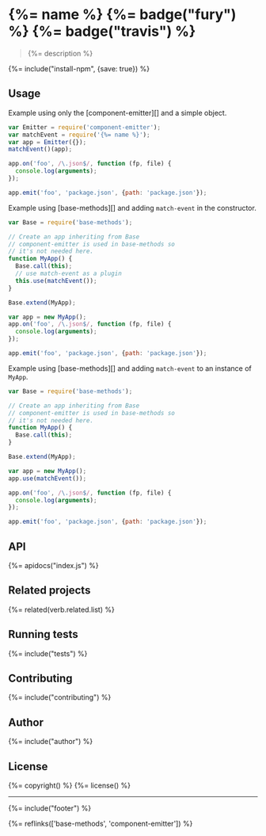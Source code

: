 # {%= name %} {%= badge("fury") %} {%= badge("travis") %}

> {%= description %}

{%= include("install-npm", {save: true}) %}

## Usage

Example using only the [component-emitter][] and a simple object.

```js
var Emitter = require('component-emitter');
var matchEvent = require('{%= name %}');
var app = Emitter({});
matchEvent()(app);

app.on('foo', /\.json$/, function (fp, file) {
  console.log(arguments);
});

app.emit('foo', 'package.json', {path: 'package.json'});
```

Example using [base-methods][] and adding `match-event` in the constructor.

```js
var Base = require('base-methods');

// Create an app inheriting from Base
// component-emitter is used in base-methods so
// it's not needed here.
function MyApp() {
  Base.call(this);
  // use match-event as a plugin
  this.use(matchEvent());
}

Base.extend(MyApp);

var app = new MyApp();
app.on('foo', /\.json$/, function (fp, file) {
  console.log(arguments);
});

app.emit('foo', 'package.json', {path: 'package.json'});
```

Example using [base-methods][] and adding `match-event` to an instance of `MyApp`.

```js
var Base = require('base-methods');

// Create an app inheriting from Base
// component-emitter is used in base-methods so
// it's not needed here.
function MyApp() {
  Base.call(this);
}

Base.extend(MyApp);

var app = new MyApp();
app.use(matchEvent());

app.on('foo', /\.json$/, function (fp, file) {
  console.log(arguments);
});

app.emit('foo', 'package.json', {path: 'package.json'});
```

## API
{%= apidocs("index.js") %}

## Related projects
{%= related(verb.related.list) %}

## Running tests
{%= include("tests") %}

## Contributing
{%= include("contributing") %}

## Author
{%= include("author") %}

## License
{%= copyright() %}
{%= license() %}

***

{%= include("footer") %}

{%= reflinks(['base-methods', 'component-emitter']) %}
